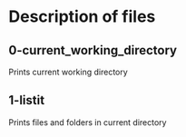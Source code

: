 # Description of files

## 0-current_working_directory

Prints current working directory

## 1-listit

Prints files and folders in current directory